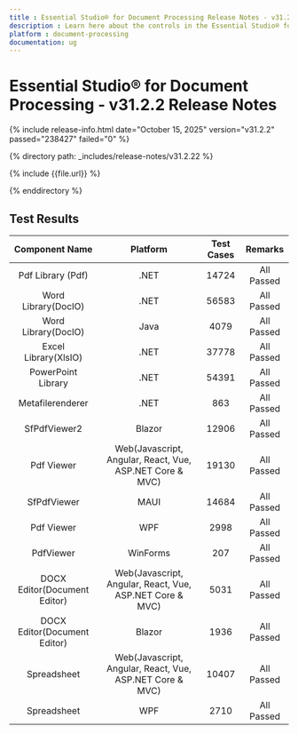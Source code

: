 ```yaml
---
title : Essential Studio® for Document Processing Release Notes - v31.2.22 
description : Learn here about the controls in the Essential Studio® for Document Processing 2025 Volume 3 SP Release - Release Notes - v31.2.22 
platform : document-processing
documentation: ug
---
```


# Essential Studio® for Document Processing - v31.2.2 Release Notes

{% include release-info.html date="October 15, 2025" version="v31.2.2" passed="238427" failed="0" %}

{% directory path: _includes/release-notes/v31.2.22 %}

{% include {{file.url}} %}

{% enddirectory %}  

## Test Results

|        Component Name        |                         Platform                         | Test Cases |   Remarks  |
|:----------------------------:|:--------------------------------------------------------:|:----------:|:----------:|
| Pdf Library (Pdf)            | .NET                                                     | 14724      | All Passed |
| Word Library(DocIO)          | .NET                                                     | 56583      | All Passed |
| Word Library(DocIO)          | Java                                                     | 4079       | All Passed |
| Excel Library(XlsIO)         | .NET                                                     | 37778      | All Passed |
| PowerPoint Library           | .NET                                                     | 54391      | All Passed |
| Metafilerenderer             | .NET                                                     | 863        | All Passed |
| SfPdfViewer2                 | Blazor                                                   | 12906      | All Passed |
| Pdf Viewer                   | Web(Javascript, Angular, React, Vue, ASP.NET Core & MVC) | 19130      | All Passed |
| SfPdfViewer                  | MAUI                                                     | 14684      | All Passed |
| Pdf Viewer                   | WPF                                                      | 2998       | All Passed |
| PdfViewer                    | WinForms                                                 | 207        | All Passed |
| DOCX Editor(Document Editor) | Web(Javascript, Angular, React, Vue, ASP.NET Core & MVC) | 5031       | All Passed |
| DOCX Editor(Document Editor) | Blazor                                                   | 1936       | All Passed |
| Spreadsheet                  | Web(Javascript, Angular, React, Vue, ASP.NET Core & MVC) | 10407      | All Passed |
| Spreadsheet                  | WPF                                                      | 2710       | All Passed |